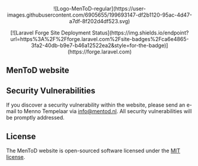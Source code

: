 <p align="center">
![Logo-MenToD-regular](https://user-images.githubusercontent.com/6905655/199693147-df2b1120-95ac-4d47-a7df-8f202d4df523.svg)
</p>

<p align="center">
[![Laravel Forge Site Deployment Status](https://img.shields.io/endpoint?url=https%3A%2F%2Fforge.laravel.com%2Fsite-badges%2Fca6e4865-3fa2-40db-b9e7-b46a12522ea2&style=for-the-badge)](https://forge.laravel.com)
</p>

## MenToD website

## Security Vulnerabilities

If you discover a security vulnerability within the website, please send an e-mail to Menno Tempelaar via [info@mentod.nl](mailto:info@mentod.nl). All security vulnerabilities will be promptly addressed.

## License

The MenToD website is open-sourced software licensed under the [MIT license](https://opensource.org/licenses/MIT).


